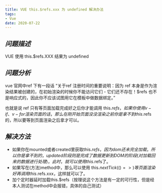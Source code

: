 ```yaml
---
title: VUE this.$refs.xxx 为 undefined 解决办法
tags:
- Vue
date: 2020-07-22
---
```


## ***问题描述***

VUE 使用 this.$refs.XXX 结果为 undefined

## ***问题分析***

vue 官网中ref 下有一段话 “关于ref 注册时间的重要说明：因为 ref 本身是作为渲染结果被创建的，在初始渲染的时候你不能访问它们 - 它们还不存在！$refs 也不是响应式的，因此你不应该试图用它在模板中做数据绑定。”

也就是说 ref 只有等页面加载完成好之后你才能调用 this.$refs ，如果你使用v-if 、v-for渲染页面的话，那么在刚开始页面没没渲染之前你是拿不到this.$refs的，所以要等到页面渲染之后拿才可以。

## ***解决方法***

- 如果你在mounted或者created里获取this.$refs，因为dom还未完全加载，所以你是拿不到的， updated 阶段则是完成了数据更新到 DOM 的阶段(对加载回来的数据进行处理)，此时，就可以使用this.$refs了。
- 如果写在(方法)method中，那么可以使用 this.$nextTick(() => {})等页面渲染好再调用this.$refs.xxx，这样就可以了。
- 加个定时器延时加载this.$refs（按理说这个方法是有一定的可行性，但是经本人测试在method中会报错，具体的自己测试）